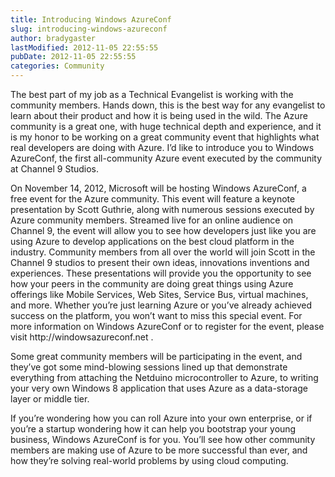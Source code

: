 ```yaml
---
title: Introducing Windows AzureConf
slug: introducing-windows-azureconf
author: bradygaster
lastModified: 2012-11-05 22:55:55
pubDate: 2012-11-05 22:55:55
categories: Community
---
```


<p>The best part of my job as a Technical Evangelist is working with the community members. Hands down, this is the best way for any evangelist to learn about their product and how it is being used in the wild. The Azure community is a great one, with huge
  technical depth and experience, and it is my honor to be working on a great community event that highlights what real developers are doing with Azure. I&#x2019;d like to introduce you to Windows AzureConf, the first all-community Azure event executed by the
  community at Channel 9 Studios.</p>
<p>On November 14, 2012, Microsoft will be hosting
  <a>Windows AzureConf</a>, a free event for the
  <a>Azure</a>  community. This event will feature a keynote presentation by
  <a>Scott Guthrie</a>, along with numerous sessions executed by Azure community members. Streamed live for an online audience on
  <a>Channel 9</a>, the event will allow you to see how developers just like you are using Azure to develop applications on the best cloud platform in the industry. Community members from all over the world will join Scott in the Channel 9 studios to present
  their own ideas, innovations inventions and experiences. These presentations will provide you the opportunity to see how your peers in the community are doing great things using Azure offerings like Mobile Services, Web Sites, Service Bus, virtual machines,
  and more. Whether you&#x2019;re just learning
  <a>Azure</a>  or you&#x2019;ve already achieved success on the platform, you won&#x2019;t want to miss this special event. For more information on Windows AzureConf or to register for the event, please visit
  <a>http://windowsazureconf.net</a> .</p>
<p>Some great
  <a>community members</a>  will be participating in the event, and they&#x2019;ve got some mind-blowing
  <a>sessions</a>  lined up that demonstrate everything from attaching the
  <a>Netduino</a>  microcontroller to Azure, to writing your very own Windows 8 application that uses Azure as a data-storage layer or middle tier.</p>
<p>If you&#x2019;re wondering how you can roll Azure into your own enterprise, or if you&#x2019;re a startup wondering how it can help you bootstrap your young business, Windows AzureConf is for you. You&#x2019;ll see how other community members are making use of Azure to be
  more successful than ever, and how they&#x2019;re solving real-world problems by using cloud computing.</p>
